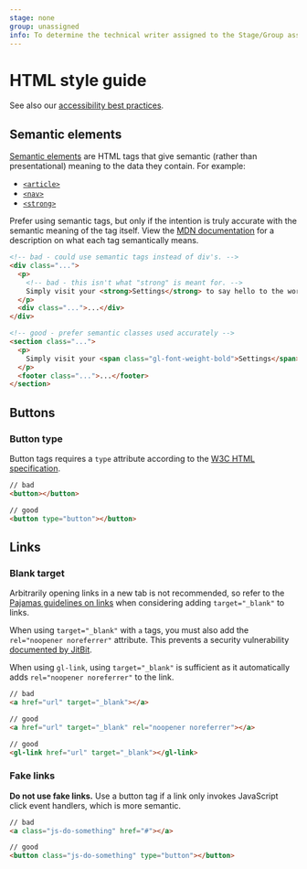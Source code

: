 ```yaml
---
stage: none
group: unassigned
info: To determine the technical writer assigned to the Stage/Group associated with this page, see https://about.gitlab.com/handbook/product/ux/technical-writing/#assignments
---
```


# HTML style guide

See also our [accessibility best practices](../accessibility/best_practices.md).

## Semantic elements

[Semantic elements](https://developer.mozilla.org/en-US/docs/Glossary/Semantics) are HTML tags that
give semantic (rather than presentational) meaning to the data they contain. For example:

- [`<article>`](https://developer.mozilla.org/en-US/docs/Web/HTML/Element/article)
- [`<nav>`](https://developer.mozilla.org/en-US/docs/Web/HTML/Element/nav)
- [`<strong>`](https://developer.mozilla.org/en-US/docs/Web/HTML/Element/strong)

Prefer using semantic tags, but only if the intention is truly accurate with the semantic meaning
of the tag itself. View the [MDN documentation](https://developer.mozilla.org/en-US/docs/Web/HTML/Element)
for a description on what each tag semantically means.

```html
<!-- bad - could use semantic tags instead of div's. -->
<div class="...">
  <p>
    <!-- bad - this isn't what "strong" is meant for. -->
    Simply visit your <strong>Settings</strong> to say hello to the world.
  </p>
  <div class="...">...</div>
</div>

<!-- good - prefer semantic classes used accurately -->
<section class="...">
  <p>
    Simply visit your <span class="gl-font-weight-bold">Settings</span> to say hello to the world.
  </p>
  <footer class="...">...</footer>
</section>
```

## Buttons

### Button type

Button tags requires a `type` attribute according to the [W3C HTML specification](https://www.w3.org/TR/2011/WD-html5-20110525/the-button-element.html#dom-button-type).

```html
// bad
<button></button>

// good
<button type="button"></button>
```

## Links

### Blank target

Arbitrarily opening links in a new tab is not recommended, so refer to the [Pajamas guidelines on links](https://design.gitlab.com/components/link) when considering adding `target="_blank"` to links.

When using `target="_blank"` with `a` tags, you must also add the `rel="noopener noreferrer"` attribute. This prevents a security vulnerability [documented by JitBit](https://www.jitbit.com/alexblog/256-targetblank---the-most-underestimated-vulnerability-ever/).

When using `gl-link`, using `target="_blank"` is sufficient as it automatically adds `rel="noopener noreferrer"` to the link.

```html
// bad
<a href="url" target="_blank"></a>

// good
<a href="url" target="_blank" rel="noopener noreferrer"></a>

// good
<gl-link href="url" target="_blank"></gl-link>
```

### Fake links

**Do not use fake links.** Use a button tag if a link only invokes JavaScript click event handlers, which is more semantic.

```html
// bad
<a class="js-do-something" href="#"></a>

// good
<button class="js-do-something" type="button"></button>
```
